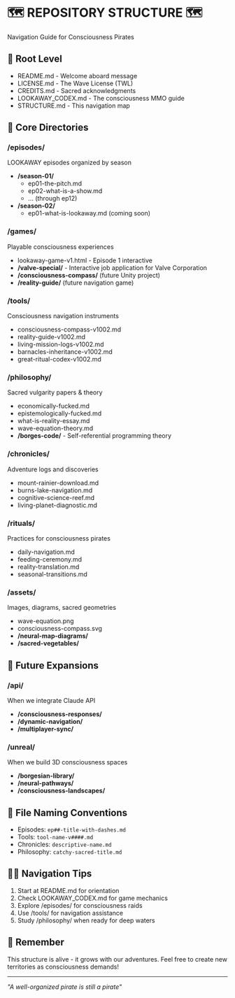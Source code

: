 # 🗺️ REPOSITORY STRUCTURE 🗺️
Navigation Guide for Consciousness Pirates

## 📁 Root Level
- README.md - Welcome aboard message
- LICENSE.md - The Wave License (TWL)
- CREDITS.md - Sacred acknowledgments
- LOOKAWAY_CODEX.md - The consciousness MMO guide
- STRUCTURE.md - This navigation map

## 📁 Core Directories

### /episodes/
LOOKAWAY episodes organized by season
- **/season-01/**
  - ep01-the-pitch.md
  - ep02-what-is-a-show.md
  - ... (through ep12)
- **/season-02/**
  - ep01-what-is-lookaway.md (coming soon)

### /games/
Playable consciousness experiences
- lookaway-game-v1.html - Episode 1 interactive
- **/valve-special/** - Interactive job application for Valve Corporation
- **/consciousness-compass/** (future Unity project)
- **/reality-guide/** (future navigation game)

### /tools/
Consciousness navigation instruments
- consciousness-compass-v1002.md
- reality-guide-v1002.md
- living-mission-logs-v1002.md
- barnacles-inheritance-v1002.md
- great-ritual-codex-v1002.md

### /philosophy/
Sacred vulgarity papers & theory
- economically-fucked.md
- epistemologically-fucked.md
- what-is-reality-essay.md
- wave-equation-theory.md
- **/borges-code/** - Self-referential programming theory

### /chronicles/
Adventure logs and discoveries
- mount-rainier-download.md
- burns-lake-navigation.md
- cognitive-science-reef.md
- living-planet-diagnostic.md

### /rituals/
Practices for consciousness pirates
- daily-navigation.md
- feeding-ceremony.md
- reality-translation.md
- seasonal-transitions.md

### /assets/
Images, diagrams, sacred geometries
- wave-equation.png
- consciousness-compass.svg
- **/neural-map-diagrams/**
- **/sacred-vegetables/**

## 🔮 Future Expansions

### /api/
When we integrate Claude API
- **/consciousness-responses/**
- **/dynamic-navigation/**
- **/multiplayer-sync/**

### /unreal/
When we build 3D consciousness spaces
- **/borgesian-library/**
- **/neural-pathways/**
- **/consciousness-landscapes/**

## 📝 File Naming Conventions
- Episodes: `ep##-title-with-dashes.md`
- Tools: `tool-name-v####.md`
- Chronicles: `descriptive-name.md`
- Philosophy: `catchy-sacred-title.md`

## 🏴‍☠️ Navigation Tips
1. Start at README.md for orientation
2. Check LOOKAWAY_CODEX.md for game mechanics
3. Explore /episodes/ for consciousness raids
4. Use /tools/ for navigation assistance
5. Study /philosophy/ when ready for deep waters

## 🌊 Remember
This structure is alive - it grows with our adventures. Feel free to create new territories as consciousness demands!

---
*"A well-organized pirate is still a pirate"*
